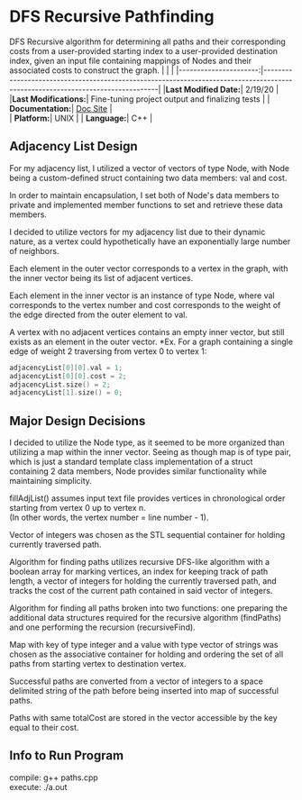 # DFS Recursive Pathfinding
DFS Recursive algorithm for determining all paths and their corresponding costs from a user-provided starting index to a user-provided destination index, given an input file containing mappings of Nodes and their associated costs to construct the graph.
|                       |                                                                                                                               |
|----------------------:|-------------------------------------------------------------------------------------------------------------------------------|
|**Last Modified Date:**| 2/19/20                                                                                                                       |
|**Last Modifications:**| Fine-tuning project output and finalizing tests                                                                               |
|     **Documentation:**| [Doc Site](https://codedocs.xyz/GriffinNye22/DFSRecursivePathfinding/)                                                        |  
|          **Platform:**| UNIX                                                                                                                          |
|          **Language:**| C++                                                                                                                           |

## Adjacency List Design
For my adjacency list, I utilized a vector of vectors of type Node, with Node being a custom-defined struct containing two data members: val and cost.

In order to maintain encapsulation, I set both of Node's data members to private and implemented member functions to set and retrieve these data members. 

I decided to utilize vectors for my adjacency list due to their dynamic nature, as a vertex could hypothetically have an exponentially large number of neighbors.

Each element in the outer vector corresponds to a vertex in the graph, with the inner vector being its list of adjacent vertices.

Each element in the inner vector is an instance of type Node, where val corresponds to the vertex number and cost corresponds to the weight of the edge directed from the outer element to val.

 A vertex with no adjacent vertices contains an empty inner vector, but still exists as an element in the outer vector.
*Ex. For a graph containing a single edge of weight 2 traversing from vertex 0 to vertex 1:
```cpp
adjacencyList[0][0].val = 1;
adjacencyList[0][0].cost = 2;
adjacencyList.size() = 2;
adjacencyList[1].size() = 0;
```
					
## Major Design Decisions
I decided to utilize the Node type, as it seemed to be more organized than utilizing a map within the inner vector. Seeing as though map is of type pair, which is just a standard template class implementation of a struct containing 2 data members, Node provides similar functionality while maintaining simplicity.

fillAdjList() assumes input text file provides vertices in chronological order starting from vertex 0 up to vertex n.  
(In other words, the vertex number = line number - 1).

Vector of integers was chosen as the STL sequential container for holding currently traversed path.

Algorithm for finding paths utilizes recursive DFS-like algorithm with a boolean array for marking vertices, an index for keeping track of path length, a vector of integers for holding the currently traversed path, and tracks the cost of the current path contained in said vector of integers.

Algorithm for finding all paths broken into two functions: one preparing the additional data structures required for the recursive algorithm (findPaths) and one performing the recursion (recursiveFind).

Map with key of type integer and a value with type vector of strings was chosen as the associative container for holding and ordering the set of all paths from starting vertex to destination vertex.

Successful paths are converted from a vector of integers to a space delimited string of the path before being inserted into map of successful paths.

Paths with same totalCost are stored in the vector accessible by the key equal to their cost.
		
## Info to Run Program
compile: g++ paths.cpp  
execute: ./a.out  

